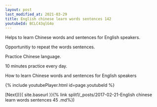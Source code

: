 ```yaml
---
layout: post
last_modified_at: 2021-03-29
title: English chinese learn words sentences 142 
youtubeId: BCLC43qlG4o
---
```

 
 
Helps to learn Chinese words and sentences for English speakers.

Opportunitiy to repeat the words sentences. 

Practice Chinese language. 
 
10 minutes practice every day. 
 
How to learn Chinese words and sentences for English speakers 
 
{% include youtubePlayer.html id=page.youtubeId %}
 
 
[Next]({{ site.baseurl }}{% link  split1/_posts/2017-02-21-English chinese learn words sentences 45 .md%})
 
